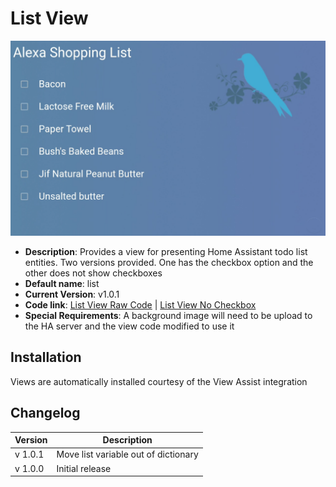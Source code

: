 # List View

![](./listview.png)

- **Description**: Provides a view for presenting Home Assistant todo list entities. Two versions provided. One has the checkbox option and the other does not show checkboxes
- **Default name**: list
- **Current Version**: v1.0.1
- **Code link**: [List View Raw Code](https://raw.githubusercontent.com/dinki/View-Assist/main/View%20Assist%20dashboard%20and%20views/views/list/list.yaml) | [List View No Checkbox](https://raw.githubusercontent.com/dinki/View-Assist/main/View%20Assist%20dashboard%20and%20views/views/list/list-nocheckbox.yaml)
- **Special Requirements**: A background image will need to be upload to the HA server and the view code modified to use it

## Installation

Views are automatically installed courtesy of the View Assist integration

## Changelog

| Version | Description                          |
| ------- | ------------------------------------ |
| v 1.0.1 | Move list variable out of dictionary |
| v 1.0.0 | Initial release                      |
